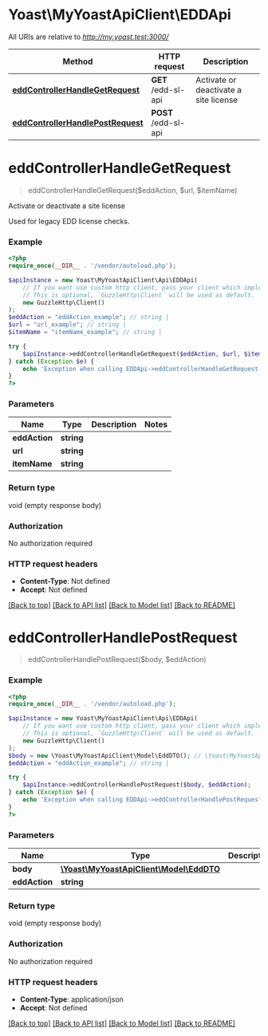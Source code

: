 # Yoast\MyYoastApiClient\EDDApi

All URIs are relative to *http://my.yoast.test:3000/*

Method | HTTP request | Description
------------- | ------------- | -------------
[**eddControllerHandleGetRequest**](EDDApi.md#eddcontrollerhandlegetrequest) | **GET** /edd-sl-api | Activate or deactivate a site license
[**eddControllerHandlePostRequest**](EDDApi.md#eddcontrollerhandlepostrequest) | **POST** /edd-sl-api | 

# **eddControllerHandleGetRequest**
> eddControllerHandleGetRequest($eddAction, $url, $itemName)

Activate or deactivate a site license

Used for legacy EDD license checks.

### Example
```php
<?php
require_once(__DIR__ . '/vendor/autoload.php');

$apiInstance = new Yoast\MyYoastApiClient\Api\EDDApi(
    // If you want use custom http client, pass your client which implements `GuzzleHttp\ClientInterface`.
    // This is optional, `GuzzleHttp\Client` will be used as default.
    new GuzzleHttp\Client()
);
$eddAction = "eddAction_example"; // string | 
$url = "url_example"; // string | 
$itemName = "itemName_example"; // string | 

try {
    $apiInstance->eddControllerHandleGetRequest($eddAction, $url, $itemName);
} catch (Exception $e) {
    echo 'Exception when calling EDDApi->eddControllerHandleGetRequest: ', $e->getMessage(), PHP_EOL;
}
?>
```

### Parameters

Name | Type | Description  | Notes
------------- | ------------- | ------------- | -------------
 **eddAction** | **string**|  |
 **url** | **string**|  |
 **itemName** | **string**|  |

### Return type

void (empty response body)

### Authorization

No authorization required

### HTTP request headers

 - **Content-Type**: Not defined
 - **Accept**: Not defined

[[Back to top]](#) [[Back to API list]](../../README.md#documentation-for-api-endpoints) [[Back to Model list]](../../README.md#documentation-for-models) [[Back to README]](../../README.md)

# **eddControllerHandlePostRequest**
> eddControllerHandlePostRequest($body, $eddAction)



### Example
```php
<?php
require_once(__DIR__ . '/vendor/autoload.php');

$apiInstance = new Yoast\MyYoastApiClient\Api\EDDApi(
    // If you want use custom http client, pass your client which implements `GuzzleHttp\ClientInterface`.
    // This is optional, `GuzzleHttp\Client` will be used as default.
    new GuzzleHttp\Client()
);
$body = new \Yoast\MyYoastApiClient\Model\EddDTO(); // \Yoast\MyYoastApiClient\Model\EddDTO | 
$eddAction = "eddAction_example"; // string | 

try {
    $apiInstance->eddControllerHandlePostRequest($body, $eddAction);
} catch (Exception $e) {
    echo 'Exception when calling EDDApi->eddControllerHandlePostRequest: ', $e->getMessage(), PHP_EOL;
}
?>
```

### Parameters

Name | Type | Description  | Notes
------------- | ------------- | ------------- | -------------
 **body** | [**\Yoast\MyYoastApiClient\Model\EddDTO**](../Model/EddDTO.md)|  |
 **eddAction** | **string**|  |

### Return type

void (empty response body)

### Authorization

No authorization required

### HTTP request headers

 - **Content-Type**: application/json
 - **Accept**: Not defined

[[Back to top]](#) [[Back to API list]](../../README.md#documentation-for-api-endpoints) [[Back to Model list]](../../README.md#documentation-for-models) [[Back to README]](../../README.md)

